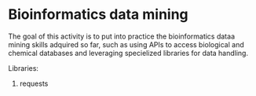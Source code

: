 # Bioinformatics data mining

The goal of this activity is to put into practice the bioinformatics dataa mining skills adquired so far, such as using APIs to access biological and chemical databases and leveraging specielized libraries for data handling.

Libraries:
1. requests